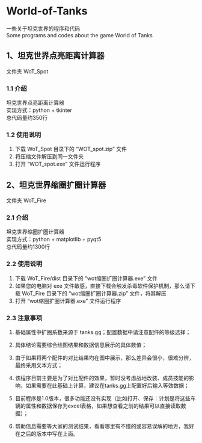 
# World-of-Tanks

一些关于坦克世界的程序和代码 \
Some programs and codes about the game World of Tanks

## 1、坦克世界点亮距离计算器

文件夹 WoT_Spot

### 1.1 介绍

坦克世界点亮距离计算器 \
实现方式：python + tkinter \
总代码量约350行

### 1.2 使用说明

1. 下载 WoT_Spot 目录下的 “WOT_spot.zip” 文件
2. 将压缩文件解压到同一文件夹
3. 打开 “WOT_spot.exe” 文件运行程序

## 2、坦克世界缩圈扩圈计算器

文件夹 WoT_Fire

### 2.1 介绍

坦克世界缩圈扩圈计算器 \
实现方式：python + matplotlib + pyqt5 \
总代码量约1300行

### 2.2 使用说明

1. 下载 WoT_Fire/dist 目录下的 “wot缩圈扩圈计算器.exe” 文件
2. 如果您的电脑对 exe 文件敏感，直接下载会触发杀毒软件保护机制，那么请下载 WoT_Fire 目录下的 “wot缩圈扩圈计算器.zip” 文件，将其解压
3. 打开 “wot缩圈扩圈计算器.exe” 文件运行程序

### 2.3 注意事项

1. 基础属性中扩圈系数来源于 tanks.gg；配置数据中请注意配件的等级选择；
2. 具体结论需要综合绘图结果和数据信息展示的具体数值；

3. 由于如果将两个配件的对比结果均在图中展示，那么差异会很小，很难分辨，最终采用文本方式；
4. 该程序目前主要是为了对比配件的效果，暂时没考虑战地改装、成员技能的影响，如果需要在此基础上计算，建议在tanks.gg上配置好后输入等效数据；
5. 目前程序是1.0版本，很多功能还没有实现（比如打开、保存：计划是将这些车辆的属性和数据保存为excel表格，如果想查看之前的结果可以直接读取数据）；
6. 帮助信息需要等大家的测试结果，看看哪里有不懂的或容易误解的地方，我好在之后的版本中写在上面。
